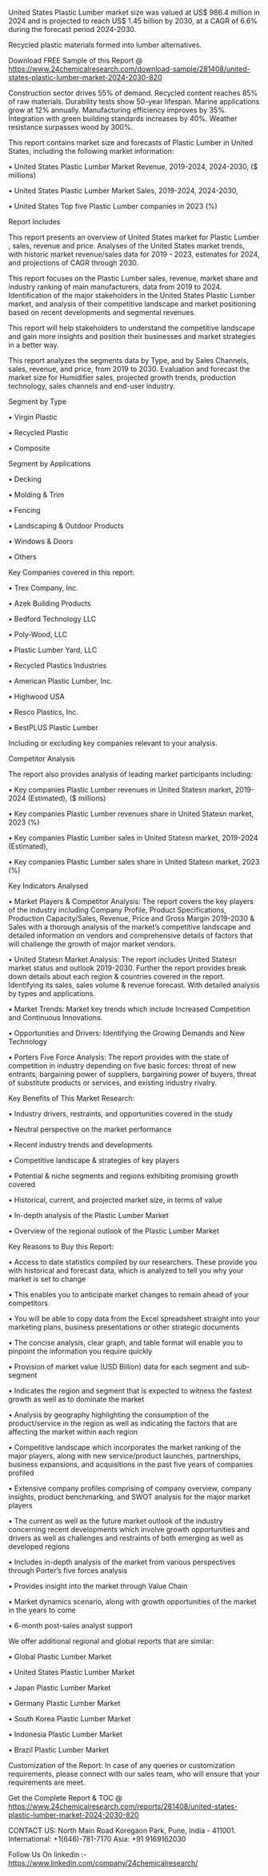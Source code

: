 United States Plastic Lumber market size was valued at US$ 986.4 million in 2024 and is projected to reach US$ 1.45 billion by 2030, at a CAGR of 6.6% during the forecast period 2024-2030.

Recycled plastic materials formed into lumber alternatives.

Download FREE Sample of this Report @ https://www.24chemicalresearch.com/download-sample/281408/united-states-plastic-lumber-market-2024-2030-820

Construction sector drives 55% of demand. Recycled content reaches 85% of raw materials. Durability tests show 50-year lifespan. Marine applications grow at 12% annually. Manufacturing efficiency improves by 35%. Integration with green building standards increases by 40%. Weather resistance surpasses wood by 300%.

This report contains market size and forecasts of Plastic Lumber in United States, including the following market information:

•    United States Plastic Lumber Market Revenue, 2019-2024, 2024-2030, ($ millions)

•    United States Plastic Lumber Market Sales, 2019-2024, 2024-2030,

•    United States Top five Plastic Lumber companies in 2023 (%)



Report Includes

This report presents an overview of United States market for Plastic Lumber , sales, revenue and price. Analyses of the United States market trends, with historic market revenue/sales data for 2019 - 2023, estimates for 2024, and projections of CAGR through 2030.

This report focuses on the Plastic Lumber sales, revenue, market share and industry ranking of main manufacturers, data from 2019 to 2024. Identification of the major stakeholders in the United States Plastic Lumber market, and analysis of their competitive landscape and market positioning based on recent developments and segmental revenues.

This report will help stakeholders to understand the competitive landscape and gain more insights and position their businesses and market strategies in a better way.

This report analyzes the segments data by Type, and by Sales Channels, sales, revenue, and price, from 2019 to 2030. Evaluation and forecast the market size for Humidifier sales, projected growth trends, production technology, sales channels and end-user industry.

Segment by Type

•    Virgin Plastic

•    Recycled Plastic

•    Composite

Segment by Applications

•    Decking

•    Molding & Trim

•    Fencing

•    Landscaping & Outdoor Products

•    Windows & Doors

•    Others

Key Companies covered in this report:

•    Trex Company, Inc.

•    Azek Building Products

•    Bedford Technology LLC

•    Poly-Wood, LLC

•    Plastic Lumber Yard, LLC

•    Recycled Plastics Industries

•    American Plastic Lumber, Inc.

•    Highwood USA

•    Resco Plastics, Inc.

•    BestPLUS Plastic Lumber

Including or excluding key companies relevant to your analysis.

Competitor Analysis

The report also provides analysis of leading market participants including:

•    Key companies Plastic Lumber revenues in United Statesn market, 2019-2024 (Estimated), ($ millions)

•    Key companies Plastic Lumber revenues share in United Statesn market, 2023 (%)

•    Key companies Plastic Lumber sales in United Statesn market, 2019-2024 (Estimated),

•    Key companies Plastic Lumber sales share in United Statesn market, 2023 (%)

Key Indicators Analysed

•    Market Players & Competitor Analysis: The report covers the key players of the industry including Company Profile, Product Specifications, Production Capacity/Sales, Revenue, Price and Gross Margin 2019-2030 & Sales with a thorough analysis of the market’s competitive landscape and detailed information on vendors and comprehensive details of factors that will challenge the growth of major market vendors.

•    United Statesn Market Analysis: The report includes United Statesn market status and outlook 2019-2030. Further the report provides break down details about each region & countries covered in the report. Identifying its sales, sales volume & revenue forecast. With detailed analysis by types and applications.

•    Market Trends: Market key trends which include Increased Competition and Continuous Innovations.

•    Opportunities and Drivers: Identifying the Growing Demands and New Technology

•    Porters Five Force Analysis: The report provides with the state of competition in industry depending on five basic forces: threat of new entrants, bargaining power of suppliers, bargaining power of buyers, threat of substitute products or services, and existing industry rivalry.

Key Benefits of This Market Research:

•    Industry drivers, restraints, and opportunities covered in the study

•    Neutral perspective on the market performance

•    Recent industry trends and developments

•    Competitive landscape & strategies of key players

•    Potential & niche segments and regions exhibiting promising growth covered

•    Historical, current, and projected market size, in terms of value

•    In-depth analysis of the Plastic Lumber Market

•    Overview of the regional outlook of the Plastic Lumber Market

Key Reasons to Buy this Report:

•    Access to date statistics compiled by our researchers. These provide you with historical and forecast data, which is analyzed to tell you why your market is set to change

•    This enables you to anticipate market changes to remain ahead of your competitors

•    You will be able to copy data from the Excel spreadsheet straight into your marketing plans, business presentations or other strategic documents

•    The concise analysis, clear graph, and table format will enable you to pinpoint the information you require quickly

•    Provision of market value (USD Billion) data for each segment and sub-segment

•    Indicates the region and segment that is expected to witness the fastest growth as well as to dominate the market

•    Analysis by geography highlighting the consumption of the product/service in the region as well as indicating the factors that are affecting the market within each region

•    Competitive landscape which incorporates the market ranking of the major players, along with new service/product launches, partnerships, business expansions, and acquisitions in the past five years of companies profiled

•    Extensive company profiles comprising of company overview, company insights, product benchmarking, and SWOT analysis for the major market players

•    The current as well as the future market outlook of the industry concerning recent developments which involve growth opportunities and drivers as well as challenges and restraints of both emerging as well as developed regions

•    Includes in-depth analysis of the market from various perspectives through Porter’s five forces analysis

•    Provides insight into the market through Value Chain

•    Market dynamics scenario, along with growth opportunities of the market in the years to come

•    6-month post-sales analyst support

We offer additional regional and global reports that are similar:

•    Global Plastic Lumber Market 

•    United States Plastic Lumber Market 

•    Japan Plastic Lumber Market 

•    Germany Plastic Lumber Market 

•    South Korea Plastic Lumber Market 

•    Indonesia Plastic Lumber Market 

•    Brazil Plastic Lumber Market

Customization of the Report: In case of any queries or customization requirements, please connect with our sales team, who will ensure that your requirements are meet.

Get the Complete Report & TOC @ https://www.24chemicalresearch.com/reports/281408/united-states-plastic-lumber-market-2024-2030-820

CONTACT US:
North Main Road Koregaon Park, Pune, India - 411001.
International: +1(646)-781-7170
Asia: +91 9169162030

Follow Us On linkedin :- https://www.linkedin.com/company/24chemicalresearch/
